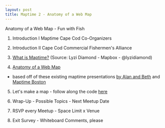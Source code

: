 ```yaml
---
layout: post
title: Maptime 2 - Anatomy of a Web Map
---
```


Anatomy of a Web Map - Fun with Fish

1)	Introduction I		Maptime Cape Cod Co-Organizers

2)	Introduction II	Cape Cod Commercial Fishermen's Alliance

3)	[What is Maptime?](https://docs.google.com/presentation/d/11FUJ-NECQz15TNMbOrgWs_AduTzk3-KB0qnOXyyuvDo/edit#slide=id.p15)
(Source: Lyzi Diamond - Mapbox - @lyzidiamond)

4) [Anatomy of a Web Map](http://slides.com/cpgruber/maptime-cape-cod-webmaps/)
 - based off of these existing maptime presentations [by Alan and Beth](http://maptime.io/anatomy-of-a-web-map/) and [Maptime Boston](https://maptimeboston.github.io/web-maps-101)

5) Let's make a map - follow along the code [here](https://github.com/maptimecapecod/CCCFA)

6)	Wrap-Up	-	Possible Topics	-	Next Meetup Date
	
7)	RSVP every Meetup		-	Space Limit x Venue

8)	Exit Survey		-	Whiteboard Comments, please
